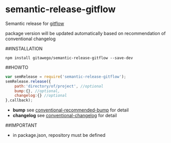 # semantic-release-gitflow

Semantic release for [gitflow](https://github.com/petervanderdoes/gitflow)

package version will be updated automatically based on recommendation of conventional changelog

##INSTALLATION
```shell
npm install gitawego/semantic-release-gitflow --save-dev 
```
##HOWTO
```js
var semRelease = require('semantic-release-gitflow');
semRelease.release({
    path:'directory/of/project', //optional
    bump:{}, //optional,
    changelog:{} //optional
},callback);
```

* **bump** see [conventional-recommended-bump](https://github.com/stevemao/conventional-recommended-bump) for detail
* **changelog** see [conventional-changelog](https://github.com/ajoslin/conventional-changelog) for detail

##IMPORTANT

* in package.json, repository must be defined